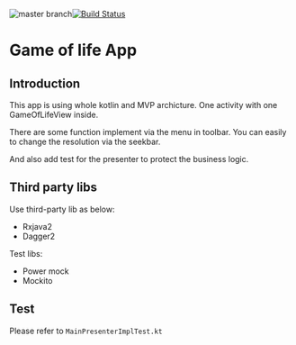 ![master branch](https://img.shields.io/badge/master-:-blue.svg?style=social)[![Build Status](https://travis-ci.org/sasowang/GameOfLife.svg?branch=master)](https://travis-ci.org/sasowang/GameOfLife)

# Game of life App

## Introduction
This app is using whole kotlin and MVP archicture. One activity with one GameOfLifeView inside. 

There are some function implement via the menu in toolbar. You can easily to change the resolution via the seekbar.

And also add test for the presenter to protect the business logic.

## Third party libs
Use third-party lib as below:

- Rxjava2
- Dagger2

Test libs:

- Power mock
- Mockito

## Test
Please refer to `MainPresenterImplTest.kt`
